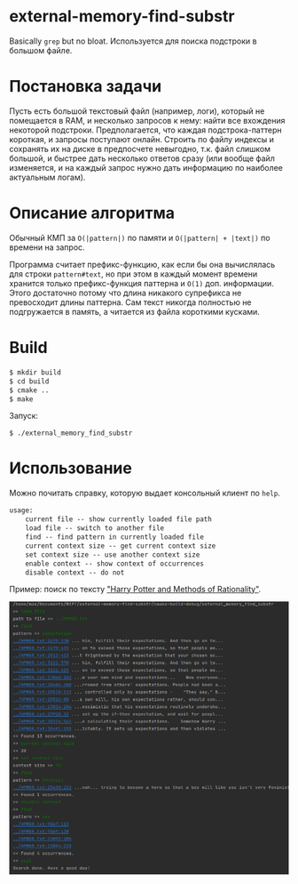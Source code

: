 # external-memory-find-substr

Basically `grep` but no bloat. Используется для поиска подстроки в большом файле.

# Постановка задачи

Пусть есть большой текстовый файл (например, логи), который не помещается в RAM, и несколько запросов
к нему: найти все вхождения некоторой подстроки. Предполагается, что каждая подстрока-паттерн короткая,
и запросы поступают онлайн. Строить по файлу индексы и сохранять их на диске в предпосчете невыгодно, т.к.
файл слишком большой, и быстрее дать несколько ответов сразу (или вообще файл изменяется, и на каждый
запрос нужно дать информацию по наиболее актуальным логам).

# Описание алгоритма

Обычный КМП за `O(|pattern|)` по памяти и `O(|pattern| + |text|)` по времени на запрос.

Программа считает префикс-функцию, как если бы она вычислялась для строки `pattern#text`,
но при этом в каждый момент времени хранится только префикс-функция паттерна и `O(1)` доп. информации.
Этого достаточно потому что длина никакого супрефикса не превосходит длины паттерна. Сам текст никогда
полностью не подгружается в память, а читается из файла короткими кусками.

# Build

```
$ mkdir build
$ cd build
$ cmake ..
$ make
```

Запуск:
```
$ ./external_memory_find_substr
```

# Использование

Можно почитать справку, которую выдает консольный клиент по `help`.

```
usage:
    current file -- show currently loaded file path
    load file -- switch to another file
    find -- find pattern in currently loaded file
    current context size -- get current context size
    set context size -- use another context size
    enable context -- show context of occurrences
    disable context -- do not
```

Пример: поиск по тексту
["Harry Potter and Methods of Rationality"](https://royallib.com/book/Yudkowsky_Eliezer/Harry_Potter_and_the_Methods_of_Rationality.html).

![example](resources/example.png)
